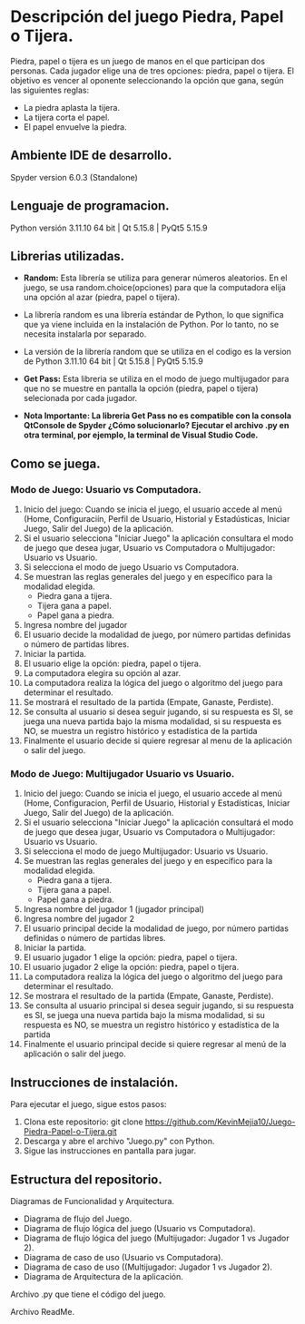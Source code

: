 # Descripción del juego Piedra, Papel o Tijera.

Piedra, papel o tijera es un juego de manos en el que participan dos personas. Cada jugador elige una de tres opciones: piedra, papel o tijera. El objetivo es vencer al oponente seleccionando la opción que gana, según las siguientes reglas:

* La piedra aplasta la tijera.
* La tijera corta el papel.
* El papel envuelve la piedra.

## Ambiente IDE de desarrollo.
Spyder version 6.0.3 (Standalone)

## Lenguaje de programacion.
Python versión 3.11.10 64 bit | Qt 5.15.8 | PyQt5 5.15.9

## Librerias utilizadas.
* **Random:** Esta librería se utiliza para generar números aleatorios. En el juego, se usa random.choice(opciones) para que la computadora elija una opción al azar (piedra, papel o tijera). 
* La librería random es una librería estándar de Python, lo que significa que ya viene incluida en la instalación de Python. Por lo tanto, no se necesita instalarla por separado.
* La versión de la librería random que se utiliza en el codigo es la version de Python 3.11.10 64 bit | Qt 5.15.8 | PyQt5 5.15.9
* **Get Pass:**  Esta libreria se utiliza en el modo de juego multijugador para que no se muestre en pantalla la opción (piedra, papel o tijera) selecionada por cada jugador.

* **Nota Importante: La libreria Get Pass no es compatible con la consola QtConsole de Spyder ¿Cómo solucionarlo? Ejecutar el archivo .py en otra terminal, por ejemplo, la terminal de Visual Studio Code.**  

## Como se juega.

### Modo de Juego: Usuario vs Computadora. 
1. Inicio del juego: Cuando se inicia el juego, el usuario accede al menú (Home, Configuraciín, Perfil de Usuario, Historial y Estadústicas, Iniciar Juego, Salir del Juego) de la aplicación.
2. Si el usuario selecciona "Iniciar Juego" la aplicación consultara el modo de juego que desea jugar, Usuario vs Computadora o Multijugador: Usuario vs Usuario.
3. Si selecciona el modo de juego Usuario vs Computadora.
4. Se muestran las reglas generales del juego y en específico para la modalidad elegida. 
   - Piedra gana a tijera.
   - Tijera gana a papel.
   - Papel gana a piedra.
5. Ingresa nombre del jugador
6. El usuario decide la modalidad de juego, por número partidas definidas o número de partidas libres.
7. Iniciar la partida.
8. El usuario elige la opción: piedra, papel o tijera.
9. La computadora elegira su opción al azar.
10. La computadora realiza la lógica del juego o algoritmo del juego para determinar el resultado. 
11. Se mostrará el resultado de la partida (Empate, Ganaste, Perdiste).
12. Se consulta al usuario si desea seguir jugando, si su respuesta es SI, se juega una nueva partida bajo la misma modalidad, si su respuesta es NO, se muestra un registro histórico y estadística de la partida
13. Finalmente el usuario decide si quiere regresar al menu de la aplicación o salir del juego. 

### Modo de Juego: Multijugador Usuario vs Usuario. 

1. Inicio del juego: Cuando se inicia el juego, el usuario accede al menú (Home, Configuracion, Perfil de Usuario, Historial y Estadísticas, Iniciar Juego, Salir del Juego) de la aplicación.
2. Si el usuario selecciona "Iniciar Juego" la aplicación consultará el modo de juego que desea jugar, Usuario vs Computadora o Multijugador: Usuario vs Usuario.
3. Si selecciona el modo de juego Multijugador: Usuario vs Usuario.
4. Se muestran las reglas generales del juego y en específico para la modalidad elegida.
   - Piedra gana a tijera.
   - Tijera gana a papel.
   - Papel gana a piedra.
5. Ingresa nombre del jugador 1 (jugador principal)
6. Ingresa nombre del jugador 2
7. El usuario principal decide la modalidad de juego, por número partidas definidas o número de partidas libres.
8. Iniciar la partida.
9. El usuario jugador 1 elige la opción: piedra, papel o tijera.
10. El usuario jugador 2 elige la opción: piedra, papel o tijera.
11. La computadora realiza la lógica del juego o algoritmo del juego para determinar el resultado. 
12. Se mostrara el resultado de la partida (Empate, Ganaste, Perdiste).
13. Se consulta al usuario principal si desea seguir jugando, si su respuesta es SI, se juega una nueva partida bajo la misma modalidad, si su respuesta es NO, se muestra un registro histórico y estadística de la partida
14. Finalmente el usuario principal decide si quiere regresar al menú de la aplicación o salir del juego. 

## Instrucciones de instalación. 

Para ejecutar el juego, sigue estos pasos:

1. Clona este repositorio: git clone https://github.com/KevinMejia10/Juego-Piedra-Papel-o-Tijera.git
2. Descarga y abre el archivo "Juego.py" con Python.  
3. Sigue las instrucciones en pantalla para jugar.

## Estructura del repositorio. 

Diagramas de Funcionalidad y Arquitectura. 

  * Diagrama de flujo del Juego.
  * Diagrama de flujo lógica del juego (Usuario vs Computadora).
  * Diagrama de flujo lógica del juego (Multijugador:  Jugador 1 vs Jugador 2).
  * Diagrama de caso de uso (Usuario vs Computadora).
  * Diagrama de caso de uso ((Multijugador:  Jugador 1 vs Jugador 2).
  * Diagrama de Arquitectura de la aplicación.

Archivo .py que tiene el código del juego.

Archivo ReadMe. 


